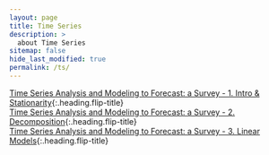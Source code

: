 ```yaml
---
layout: page
title: Time Series
description: >
  about Time Series
sitemap: false
hide_last_modified: true
permalink: /ts/
---
```


[Time Series Analysis and Modeling to Forecast: a Survey - 1. Intro & Stationarity]{:.heading.flip-title} \
[Time Series Analysis and Modeling to Forecast: a Survey - 2. Decomposition]{:.heading.flip-title} \
[Time Series Analysis and Modeling to Forecast: a Survey - 3. Linear Models]{:.heading.flip-title}


[Time Series Analysis and Modeling to Forecast: a Survey - 1. Intro & Stationarity]: /ts/2024-02-22-TS1
[Time Series Analysis and Modeling to Forecast: a Survey - 2. Decomposition]: /ts/2024-02-24-TS2
[Time Series Analysis and Modeling to Forecast: a Survey - 3. Linear Models]: /ts/2024-02-25-TS3